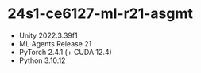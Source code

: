 # 24s1-ce6127-ml-r21-asgmt

- Unity 2022.3.39f1
- ML Agents Release 21
- PyTorch 2.4.1 (+ CUDA 12.4)
- Python 3.10.12
